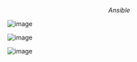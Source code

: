 $$Ansible$$

![image](https://github.com/rio-ke/workman/assets/88568938/dd5c21c2-383a-465f-![image](https://github.com/rio-ke/workman/assets/88568938/52b51544-ade6-4ac8-8b0b-34bc3a3ef265)aadb-f67df340e4ac)

![image](https://github.com/rio-ke/workman/assets/88568938/38fe211e-6e20-457e-9262-fbbd5c7ee074)

![image](https://github.com/rio-ke/workman/assets/88568938/2bf45787-dc96-46d6-be25-aa35c536f007)
